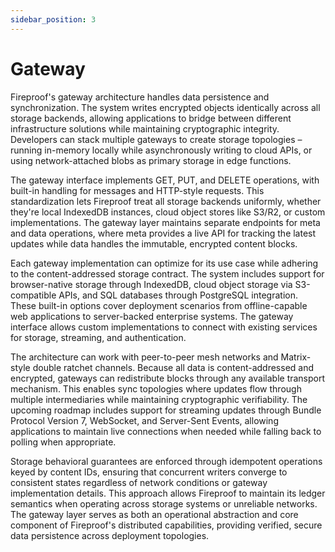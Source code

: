 ```yaml
---
sidebar_position: 3
---
```

# Gateway

Fireproof's gateway architecture handles data persistence and synchronization. The system writes encrypted objects identically across all storage backends, allowing applications to bridge between different infrastructure solutions while maintaining cryptographic integrity. Developers can stack multiple gateways to create storage topologies – running in-memory locally while asynchronously writing to cloud APIs, or using network-attached blobs as primary storage in edge functions.

The gateway interface implements GET, PUT, and DELETE operations, with built-in handling for messages and HTTP-style requests. This standardization lets Fireproof treat all storage backends uniformly, whether they're local IndexedDB instances, cloud object stores like S3/R2, or custom implementations. The gateway layer maintains separate endpoints for meta and data operations, where meta provides a live API for tracking the latest updates while data handles the immutable, encrypted content blocks.

Each gateway implementation can optimize for its use case while adhering to the content-addressed storage contract. The system includes support for browser-native storage through IndexedDB, cloud object storage via S3-compatible APIs, and SQL databases through PostgreSQL integration. These built-in options cover deployment scenarios from offline-capable web applications to server-backed enterprise systems. The gateway interface allows custom implementations to connect with existing services for storage, streaming, and authentication.

The architecture can work with peer-to-peer mesh networks and Matrix-style double ratchet channels. Because all data is content-addressed and encrypted, gateways can redistribute blocks through any available transport mechanism. This enables sync topologies where updates flow through multiple intermediaries while maintaining cryptographic verifiability. The upcoming roadmap includes support for streaming updates through Bundle Protocol Version 7, WebSocket, and Server-Sent Events, allowing applications to maintain live connections when needed while falling back to polling when appropriate.

Storage behavioral guarantees are enforced through idempotent operations keyed by content IDs, ensuring that concurrent writers converge to consistent states regardless of network conditions or gateway implementation details. This approach allows Fireproof to maintain its ledger semantics when operating across storage systems or unreliable networks. The gateway layer serves as both an operational abstraction and core component of Fireproof's distributed capabilities, providing verified, secure data persistence across deployment topologies.
